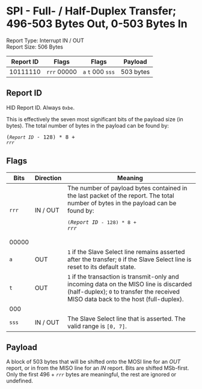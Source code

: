 
# SPI - Full- / Half-Duplex Transfer; 496-503 Bytes Out, 0-503 Bytes In
Report Type: Interrupt IN / OUT<br />
Report Size: 506 Bytes

| Report ID | Flags | Flags | Payload |
|-----------|-------|-------|---------|
| 10111110 | `rrr`&nbsp;00000 | `a`&nbsp;`t`&nbsp;000&nbsp;`sss` | 503 bytes |

## Report ID
HID Report ID.  Always `0xbe`.

This is effectively the seven most significant bits of the payload size (in bytes).  The total number of bytes in the payload can be found by: <pre>(*`Report ID`* - 128) * 8 + *`rrr`*</pre>

## Flags

| Bits  | Direction | Meaning |
|-------|-----------|---------|
| `rrr` | IN / OUT  | The number of payload bytes contained in the last packet of the report.  The total number of bytes in the payload can be found by: <pre>(*`Report ID`* - 128) * 8 + *`rrr`*</pre> |
| 00000 |          |                                                                       |
| `a`   | OUT      | `1` if the Slave Select line remains asserted after the transfer; `0` if the Slave Select line is reset to its default state. |
| `t`   | OUT      | `1` if the transaction is transmit-only and incoming data on the MISO line is discarded (half-duplex); `0` to transfer the received MISO data back to the host (full-duplex). |
| 000   |          |                                                                       |
| `sss` | IN / OUT | The Slave Select line that is asserted.  The valid range is `[0, 7]`. |

## Payload
A block of 503 bytes that will be shifted onto the MOSI line for an *OUT* report, or in from the MISO line for an *IN* report.  Bits are shifted MSb-first.  Only the first 496 + *`rrr`* bytes are meaningful, the rest are ignored or undefined.
